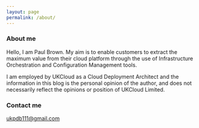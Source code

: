 ```yaml
---
layout: page
permalink: /about/
---
```

### About me

Hello, I am Paul Brown. My aim is to enable customers to extract the maximum value from their cloud platform through the use of Infrastructure Orchestration and Configuration Management tools.

I am employed by UKCloud as a Cloud Deployment Architect and the information in this blog is the personal opinion of the author, and does not necessarily reflect the opinions or position of UKCloud Limited.

### Contact me

[ukpdb111@gmail.com](mailto:ukpdb111@gmail.com)
